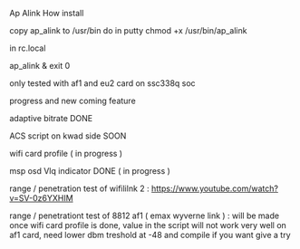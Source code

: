Ap Alink
How install

copy ap_alink to /usr/bin
do in putty chmod +x /usr/bin/ap_alink

in rc.local

ap_alink &
exit 0

only tested with af1 and eu2 card on ssc338q soc

progress and new coming feature

adaptive bitrate DONE

ACS script on kwad side SOON

wifi card profile ( in progress )

msp osd Vlq indicator DONE ( in progress )

range / penetration test of wifililnk 2 : https://www.youtube.com/watch?v=SV-0z6YXHIM

range / penetrationt test of 8812 af1 ( emax wyverne link ) : will be made once wifi card profile is done, value in the script will not work very well on af1 card, need lower dbm treshold at -48 and compile if you want give a try

